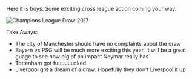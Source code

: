 Here it is boys. Some exciting cross league action coming your way. 

![Champions League Draw 2017](https://image.ibb.co/h2HUsQ/champions_league_draw_17_18.jpg)

Take Aways:
<ul>
<li>The city of Manchester should have no complaints about the draw</li>

<li>Bayern vs PSG will be much more exciting this year. It will be a great guage to see how big of an impact Neymar really has</li>

<li>Tottenham got fuuuuuucked

<li>Liverpool got a dream of a draw. Hopefully they don't Liverpool it up</li>
</ul>    
